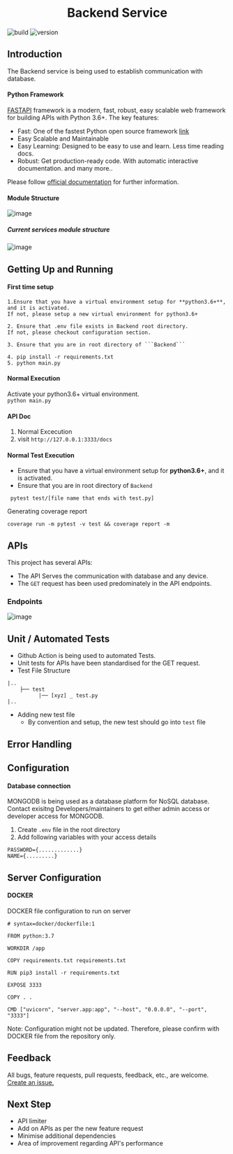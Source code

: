 <h1 align="center">Backend Service</h1>
<p align="center">
<!--   <img src=""/> -->
</p>

![build](https://github.com/CurrantScantist/Backend/actions/workflows/main.yml/badge.svg)
![version](https://img.shields.io/badge/version-1.0.0-blue)


## Introduction
The Backend service is being used to establish communication with database. 

#### Python Framework
[FASTAPI](https://fastapi.tiangolo.com/) framework is a modern, fast, robust, easy scalable  web framework for building APIs with Python 3.6+.
The key features:
* Fast: One of the fastest Python open source framework [link](https://fastapi.tiangolo.com/#performance)
* Easy Scalable and Maintainable
* Easy Learning: Designed to be easy to use and learn. Less time reading docs.
* Robust: Get production-ready code. With automatic interactive documentation.
and many more..

Please follow [official documentation](https://fastapi.tiangolo.com/features/) for further information.


#### Module Structure

![image](https://user-images.githubusercontent.com/47905424/141119145-82aac46e-530a-4717-8fb3-204a9867f0be.png)

##### Current services module structure 

![image](https://user-images.githubusercontent.com/47905424/141119444-f62400df-c18e-4fef-af8a-f6d197ca21ac.png)



## Getting Up and Running

#### First time setup  
```
1.Ensure that you have a virtual environment setup for **python3.6+**, and it is activated.
If not, please setup a new virtual environment for python3.6+

2. Ensure that .env file exists in Backend root directory.
If not, please checkout configuration section.

3. Ensure that you are in root directory of ```Backend```  

4. pip install -r requirements.txt  
5. python main.py  
```
#### Normal Execution
Activate your python3.6+ virtual environment.  
```python main.py```

#### API Doc
1. Normal Excecution 
2. visit ```http://127.0.0.1:3333/docs```


#### Normal Test Execution


* Ensure that you have a virtual environment setup for **python3.6+**, and it is activated.
* Ensure that you are in root directory of ```Backend``` 
```
 pytest test/[file name that ends with test.py]
```

Generating coverage report 

```
coverage run -m pytest -v test && coverage report -m
```




## APIs
This project has several APIs:
* The API Serves the communication with database and any device. 
* The ```GET``` request has been used predominately in the API endpoints.

### Endpoints
![image](https://user-images.githubusercontent.com/47905424/141135175-ec37e4c8-05dd-444f-91d9-fedb851068a0.png)



## Unit / Automated Tests
* Github Action is being used to automated Tests.
* Unit tests for APIs have been standardised for the GET request.
* Test File Structure   
```
|..  
    ├── test                  
          |── [xyz] _ test.py                
|..   
```
* Adding new test file
  + By convention and setup, the new test should go into ```test``` file 



## Error Handling

## Configuration
 
#### Database connection
MONGODB is being used as a database platform for NoSQL database.   
Contact exisitng Developers/maintainers to get either admin access or developer access for MONGODB.

1. Create ```.env``` file in the root directory
2. Add following variables with your access details

```
PASSWORD={.............}
NAME={.........}
```



## Server Configuration 

#### DOCKER

DOCKER file configuration to run on server

```
# syntax=docker/dockerfile:1

FROM python:3.7

WORKDIR /app

COPY requirements.txt requirements.txt

RUN pip3 install -r requirements.txt

EXPOSE 3333

COPY . .

CMD ["uvicorn", "server.app:app", "--host", "0.0.0.0", "--port", "3333"]

```

Note: Configuration might not be updated. Therefore, please confirm with DOCKER file from the repository only. 


## Feedback

All bugs, feature requests, pull requests, feedback, etc., are welcome. [Create an issue.](https://github.com/CurrantScantist/Backend/issues)

## Next Step

* API limiter
* Add on APIs as per the new feature request
* Minimise additional dependencies
* Area of improvement regarding API's performance


